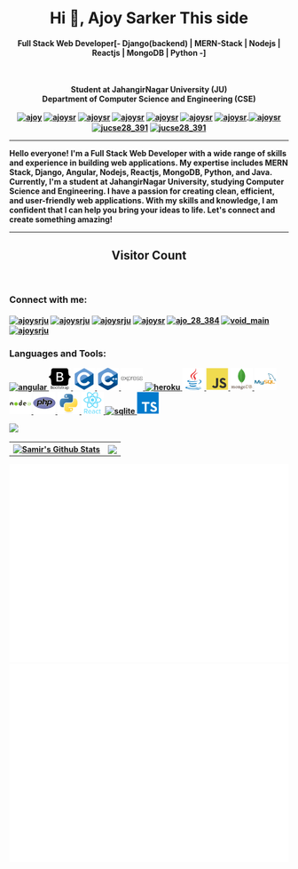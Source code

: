 <h1 align="center">Hi 👋, Ajoy Sarker This side</a></h1>
<h4 align="center">Full Stack Web Developer[- Django(backend) | MERN-Stack | Nodejs | Reactjs | MongoDB | Python -] </h4> <br/>

<p align="center"> <b>Student at JahangirNagar University (JU) <b/><br/>
      Department of <b>Computer Science and Engineering (CSE)</b> </P>

  <p align="center" style="bg-color:grey">
<a href="https://www.linkedin.com/in/ajoysrju/" target="blank"><img align="center" src="https://cdn.jsdelivr.net/npm/simple-icons@3.0.1/icons/linkedin.svg" alt="ajoy" height="70" width="40" /></a>    
<a href="https://medium.com/@jucse28.384" target="blank"><img align="center" src="https://cdn.jsdelivr.net/npm/simple-icons@3.0.1/icons/medium.svg" alt="ajoysr" height="70" width="40" /></a>     
<a href="https://www.instagram.com/ajoysr/" target="blank"><img align="center" src="https://cdn.jsdelivr.net/npm/simple-icons@3.0.1/icons/instagram.svg" alt="ajoysr" height="70" width="40" /></a>   
<a href="https://web.facebook.com/ajoysrju?_rdc=1&_rdr" target="blank"><img align="center" src="https://cdn.jsdelivr.net/npm/simple-icons@3.0.1/icons/facebook.svg" alt="ajoysr" height="70" width="40" /></a>       
  <a href="https://discord.gg/ajoysrju" target="blank"><img align="center" src="https://img.icons8.com/ios/256/discord-logo--v1.png" alt="ajoysr" height="60" width="35" /></a> 
<a href="https://atcoder.jp/users/ajoy384" target="blank"><img align="center" src="https://img.atcoder.jp/assets/top/img/logo_bk.svg" alt="ajoysr" height="70" width="40" /></a> 
<a href="https://codeforces.com/profile/void_main" target="blank"><img align="center" src="https://cdn.jsdelivr.net/npm/simple-icons@3.0.1/icons/codeforces.svg" alt="ajoysr" height="70" width="40" /> </a>  
<a href="https://www.codechef.com/users/ajoy_28_384" target="blank"><img align="center" src="https://cdn.jsdelivr.net/npm/simple-icons@3.0.1/icons/codechef.svg" alt="ajoysr" height="70" width="40" /> </a>  
<a href="https://www.hackerrank.com/Jucse28_384" target="blank"><img align="center" src="https://img.icons8.com/windows/256/hackerrank.png" alt="jucse28_391" height="50" width="40" /></a>
<a href="https://www.stopstalk.com/user/profile/ajoysrju" target="blank"><img align="center" src="https://img.icons8.com/ios-glyphs/256/code.png" alt="jucse28_391" height="50" width="40" /></a>
</p>

<hr/>
Hello everyone! I'm a Full Stack Web Developer with a wide range of skills and experience in building web applications. My expertise includes MERN Stack, Django, Angular, Nodejs, Reactjs, MongoDB, Python, and Java. Currently, I'm a student at JahangirNagar University, studying Computer Science and Engineering. I have a passion for creating clean, efficient, and user-friendly web applications. With my skills and knowledge, I am confident that I can help you bring your ideas to life. Let's connect and create something amazing!
 
 ---
<h2 align="center">Visitor Count</h2>
<p align="center">
  <img align="center" alt="" width="40%" src="https://profile-counter.glitch.me/AJOYSR/count.svg" />
</p>
<h3 align="left">Connect with me:</h3>
<p align="left">
<a href="https://twitter.com/ajoysrju" target="blank"><img align="center" src="https://raw.githubusercontent.com/rahuldkjain/github-profile-readme-generator/master/src/images/icons/Social/twitter.svg" alt="ajoysrju" height="30" width="40" /></a>
<a href="https://linkedin.com/in/ajoysrju" target="blank"><img align="center" src="https://raw.githubusercontent.com/rahuldkjain/github-profile-readme-generator/master/src/images/icons/Social/linked-in-alt.svg" alt="ajoysrju" height="30" width="40" /></a>
<a href="https://fb.com/ajoysrju" target="blank"><img align="center" src="https://raw.githubusercontent.com/rahuldkjain/github-profile-readme-generator/master/src/images/icons/Social/facebook.svg" alt="ajoysrju" height="30" width="40" /></a>
<a href="https://instagram.com/ajoysr" target="blank"><img align="center" src="https://raw.githubusercontent.com/rahuldkjain/github-profile-readme-generator/master/src/images/icons/Social/instagram.svg" alt="ajoysr" height="30" width="40" /></a>
<a href="https://www.codechef.com/users/ajo_28_384" target="blank"><img align="center" src="https://cdn.jsdelivr.net/npm/simple-icons@3.1.0/icons/codechef.svg" alt="ajo_28_384" height="30" width="40" /></a>
<a href="https://codeforces.com/profile/void_main" target="blank"><img align="center" src="https://raw.githubusercontent.com/rahuldkjain/github-profile-readme-generator/master/src/images/icons/Social/codeforces.svg" alt="void_main" height="30" width="40" /></a>
<a href="https://discord.gg/ajoysrju" target="blank"><img align="center" src="https://raw.githubusercontent.com/rahuldkjain/github-profile-readme-generator/master/src/images/icons/Social/discord.svg" alt="ajoysrju" height="30" width="40" /></a>
</p>
<h3 align="left">Languages and Tools:</h3>
<p align="left"> <a href="https://angular.io" target="_blank" rel="noreferrer"> <img src="https://angular.io/assets/images/logos/angular/angular.svg" alt="angular" width="40" height="40"/> </a> <a href="https://getbootstrap.com" target="_blank" rel="noreferrer"> <img src="https://raw.githubusercontent.com/devicons/devicon/master/icons/bootstrap/bootstrap-plain-wordmark.svg" alt="bootstrap" width="40" height="40"/> </a> <a href="https://www.cprogramming.com/" target="_blank" rel="noreferrer"> <img src="https://raw.githubusercontent.com/devicons/devicon/master/icons/c/c-original.svg" alt="c" width="40" height="40"/> </a> <a href="https://www.w3schools.com/cpp/" target="_blank" rel="noreferrer"> <img src="https://raw.githubusercontent.com/devicons/devicon/master/icons/cplusplus/cplusplus-original.svg" alt="cplusplus" width="40" height="40"/> </a> <a href="https://expressjs.com" target="_blank" rel="noreferrer"> <img src="https://raw.githubusercontent.com/devicons/devicon/master/icons/express/express-original-wordmark.svg" alt="express" width="40" height="40"/> </a> <a href="https://heroku.com" target="_blank" rel="noreferrer"> <img src="https://www.vectorlogo.zone/logos/heroku/heroku-icon.svg" alt="heroku" width="40" height="40"/> </a> <a href="https://www.java.com" target="_blank" rel="noreferrer"> <img src="https://raw.githubusercontent.com/devicons/devicon/master/icons/java/java-original.svg" alt="java" width="40" height="40"/> </a> <a href="https://developer.mozilla.org/en-US/docs/Web/JavaScript" target="_blank" rel="noreferrer"> <img src="https://raw.githubusercontent.com/devicons/devicon/master/icons/javascript/javascript-original.svg" alt="javascript" width="40" height="40"/> </a> <a href="https://www.mongodb.com/" target="_blank" rel="noreferrer"> <img src="https://raw.githubusercontent.com/devicons/devicon/master/icons/mongodb/mongodb-original-wordmark.svg" alt="mongodb" width="40" height="40"/> </a> <a href="https://www.mysql.com/" target="_blank" rel="noreferrer"> <img src="https://raw.githubusercontent.com/devicons/devicon/master/icons/mysql/mysql-original-wordmark.svg" alt="mysql" width="40" height="40"/> </a> <a href="https://nodejs.org" target="_blank" rel="noreferrer"> <img src="https://raw.githubusercontent.com/devicons/devicon/master/icons/nodejs/nodejs-original-wordmark.svg" alt="nodejs" width="40" height="40"/> </a> <a href="https://www.php.net" target="_blank" rel="noreferrer"> <img src="https://raw.githubusercontent.com/devicons/devicon/master/icons/php/php-original.svg" alt="php" width="40" height="40"/> </a> <a href="https://www.python.org" target="_blank" rel="noreferrer"> <img src="https://raw.githubusercontent.com/devicons/devicon/master/icons/python/python-original.svg" alt="python" width="40" height="40"/> </a> <a href="https://reactjs.org/" target="_blank" rel="noreferrer"> <img src="https://raw.githubusercontent.com/devicons/devicon/master/icons/react/react-original-wordmark.svg" alt="react" width="40" height="40"/> </a> <a href="https://www.sqlite.org/" target="_blank" rel="noreferrer"> <img src="https://www.vectorlogo.zone/logos/sqlite/sqlite-icon.svg" alt="sqlite" width="40" height="40"/> </a> <a href="https://www.typescriptlang.org/" target="_blank" rel="noreferrer"> <img src="https://raw.githubusercontent.com/devicons/devicon/master/icons/typescript/typescript-original.svg" alt="typescript" width="40" height="40"/> </a> </p>

![](https://leetcard.jacoblin.cool/Ajoysrk?theme=unicorn)
 
<p align="center">
<table>
<tr>
  
  <td>
  <a href="https://github.com/AJOYSR">
  <img align="center" src="https://github-readme-stats-samirpaul.vercel.app/api?username=AJOYSR&show_icons=true&include_all_commits=true&theme=transparent&hide_border=true" alt="Samir's Github Stats" height="180rem" />
  </a>
  </td>
    
  <td> 
<a href="https://github.com/AJOYSR"><img align="center" src="https://github-readme-stats-samirpaul.vercel.app/api/top-langs/?username=AJOYSR&layout=compact&theme=transparent&hide_border=true" height="180rem"/></a>
  </td>
    
</tr>
</table>
</p>

![](https://raw.githubusercontent.com/AJOYSR/cf-stats/main/output/light_card.svg#gh-dark-mode-only)
![](https://raw.githubusercontent.com/AJOYSR/cf-stats/main/output/light_card.svg)



<img align="center" src="https://github-readme-streak-stats.herokuapp.com/?user=AJOYSR&" alt="" /><br/>

<!-- ![AJOY'S GitHub stats](https://github-readme-stats.vercel.app/api?username=AJOYSR&count_private=true) -->
<!-- ![AJOYSR's GitHub stats](https://github-readme-stats.vercel.app/api?username=AJOYSR&show_icons=true&theme=transparent)
<br/>

[![Top Langs card](https://github-readme-stats.vercel.app/api/top-langs/?username=AJOYSR&card_width=550)](https://github.com/AJOYSR/AJOYSR) -->
